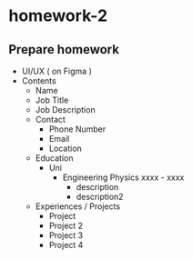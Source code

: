 # homework-2
Prepare homework
---
- UI/UX ( on Figma )
- Contents 
  - Name
  - Job Title
  - Job Description 
  - Contact
    - Phone Number
    - Email
    - Location
  - Education
    - Uni
      - Engineering Physics xxxx - xxxx
        - description
        - description2
  - Experiences / Projects
    - Project 
    - Project 2
    - Project 3
    - Project 4
  